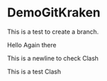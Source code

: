 # DemoGitKraken

This is a test to create a branch. 

Hello Again there

This is a newline to check Clash

This is a test Clash
